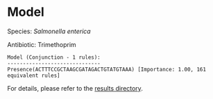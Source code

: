 
# Model

Species: *Salmonella enterica*

Antibiotic: Trimethoprim

```
Model (Conjunction - 1 rules):
------------------------------
Presence(ACTTTCCGCTAAGCGATAGACTGTATGTAAA) [Importance: 1.00, 161 equivalent rules]

```

For details, please refer to the [results directory](../../../../../results/scm_b/salmonella%20enterica/trimethoprim/repeat_9/).

